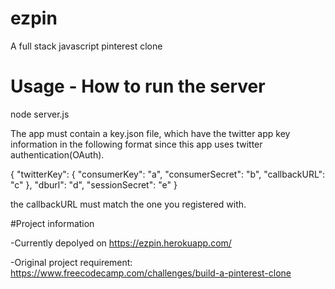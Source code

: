 # ezpin
A full stack javascript pinterest clone

# Usage - How to run the server
node server.js 

The app must contain a key.json file, which have the twitter app key information in the following format since this app uses twitter authentication(OAuth).

{
    "twitterKey": {
      "consumerKey": "a",
      "consumerSecret": "b",
      "callbackURL": "c"
    },
    "dburl": "d",
    "sessionSecret": "e"
}

the callbackURL must match the one you registered with.

#Project information

-Currently depolyed on https://ezpin.herokuapp.com/


-Original project requirement: https://www.freecodecamp.com/challenges/build-a-pinterest-clone
